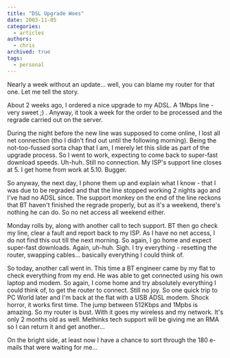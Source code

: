 ```yaml
---
title: "DSL Upgrade Woes"
date: 2003-11-05
categories:
  - articles
authors:
  - chris
archived: true
tags:
  - personal
---
```


Nearly a week without an update... well, you can blame my router for that one. Let me tell the story.

About 2 weeks ago, I ordered a nice upgrade to my ADSL. A 1Mbps line - very sweet ;) . Anyway, it took a week for the order to be processed and the regrade carried out on the server.

During the night before the new line was supposed to come online, I lost all net connection (tho I didn't find out until the following morning). Being the not-too-fussed sorta chap that I am, I merely let this slide as part of the upgrade process. So I went to work, expecting to come back to super-fast download speeds. Uh-huh. Still no connection. My ISP's support line closes at 5. I get home from work at 5.10. Bugger.

So anyway, the next day, I phone them up and explain what I know - that I was due to be regraded and that the line stopped working 2 nights ago and I've had no ADSL since. The support monkey on the end of the line reckons that BT haven't finished the regrade properly, but as it's a weekend, there's nothing he can do. So no net access all weekend either.

Monday rolls by, along with another call to tech support. BT then go check my line, clear a fault and report back to my ISP. As I have no net access, I do not find this out till the next morning. So again, I go home and expect super-fast downloads. Again, uh-huh. Sigh. I try everything - resetting the router, swapping cables... basically everything I could think of.

So today, another call went in. This time a BT engineer came by my flat to check everything from my end. He was able to get connected using his own laptop and modem. So again, I come home and try absolutely everything I could think of, to get the router to connect. Still no joy. So one quick trip to PC World later and I'm back at the flat with a USB ADSL modem. Shock horror, it works first time. The jump between 512Kbps and 1Mpbs is amazing. So my router is bust. With it goes my wireless and my network. It's only 2 months old as well. Methinks tech support will be giving me an RMA so I can return it and get another...

On the bright side, at least now I have a chance to sort through the 180 e-mails that were waiting for me...
